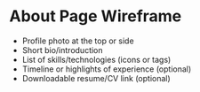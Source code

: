 # About Page Wireframe

- Profile photo at the top or side
- Short bio/introduction
- List of skills/technologies (icons or tags)
- Timeline or highlights of experience (optional)
- Downloadable resume/CV link (optional)

